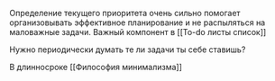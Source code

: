 Определение текущего приоритета очень сильно помогает организовывать эффективное планирование и не распыляться на маловажные задачи. Важный компонент в [[To-do листы список]]

Нужно периодически думать те ли задачи ты себе ставишь?

В длинносроке [[Философия минимализма]]
